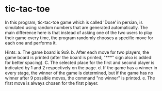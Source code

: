 # tic-tac-toe
In this program, tic-tac-toe game which is called 'Dose' in persian, is simulated using random numbers that are generated automatically. The main difference here is that instead of asking one of the two users to play their game every time, the program randomly chooses a specific move for each one and performs it.

Hints:
a. The game board is 9x9.
b. After each move for two players, the game board is printed (after the board is printed, "***" sign also is added for better spacing).
C. The selected place for the first and second player is indicated by 1 and 2 respectively on the page.
d. If the game has a winner in every stage, the winner of the game is determined, but if the game has no winner after 9 possible moves, the command "no winner" is printed.
e. The first move is always chosen for the first player.
